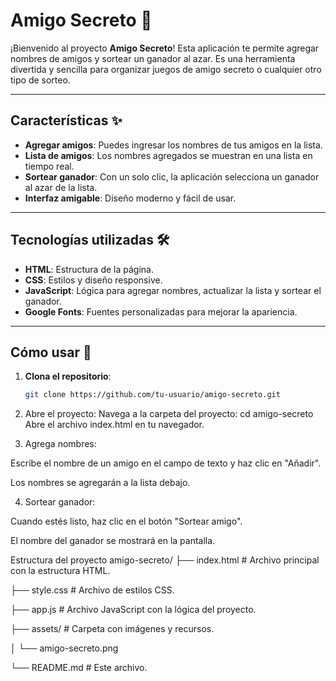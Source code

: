 # Amigo Secreto 🎁

¡Bienvenido al proyecto **Amigo Secreto**! Esta aplicación te permite agregar nombres de amigos y sortear un ganador al azar. Es una herramienta divertida y sencilla para organizar juegos de amigo secreto o cualquier otro tipo de sorteo.

---

## Características ✨

- **Agregar amigos**: Puedes ingresar los nombres de tus amigos en la lista.
- **Lista de amigos**: Los nombres agregados se muestran en una lista en tiempo real.
- **Sortear ganador**: Con un solo clic, la aplicación selecciona un ganador al azar de la lista.
- **Interfaz amigable**: Diseño moderno y fácil de usar.

---

## Tecnologías utilizadas 🛠️

- **HTML**: Estructura de la página.
- **CSS**: Estilos y diseño responsive.
- **JavaScript**: Lógica para agregar nombres, actualizar la lista y sortear el ganador.
- **Google Fonts**: Fuentes personalizadas para mejorar la apariencia.

---

## Cómo usar 🚀

1. **Clona el repositorio**:
   ```bash
   git clone https://github.com/tu-usuario/amigo-secreto.git
2. Abre el proyecto:
  Navega a la carpeta del proyecto:
  cd amigo-secreto
  Abre el archivo index.html en tu navegador.

3. Agrega nombres:

  Escribe el nombre de un amigo en el campo de texto y haz clic en "Añadir".

  Los nombres se agregarán a la lista debajo.

4. Sortear ganador:

  Cuando estés listo, haz clic en el botón "Sortear amigo".

  El nombre del ganador se mostrará en la pantalla.

Estructura del proyecto
amigo-secreto/
├── index.html          # Archivo principal con la estructura HTML.

├── style.css           # Archivo de estilos CSS.

├── app.js              # Archivo JavaScript con la lógica del proyecto.

├── assets/             # Carpeta con imágenes y recursos.

│   └── amigo-secreto.png

└── README.md           # Este archivo.
